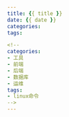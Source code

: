 ```yaml
---
title: {{ title }}
date: {{ date }}
categories:
tags:

<!--
categories:
- 工具
- 前端
- 后端
- 数据库
- 运维
tags:
- linux命令
-->
---
```


